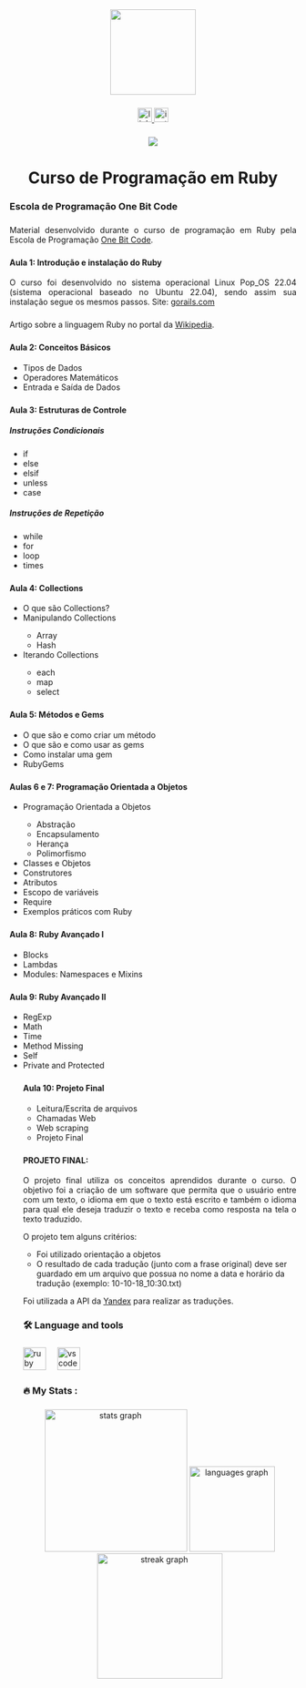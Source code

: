 <div align="center">
  <img height="150" src="https://camo.githubusercontent.com/62da68eb62b1e5f175f7d1f0191dd89a653d7908feb22d37d4a0ab07365d6791/68747470733a2f2f6d656469612e67697068792e636f6d2f6d656469612f4d3967624264396e6244724f5475314d71782f67697068792e676966"  />
</div>

###

<div align="center">
  <a href="https://www.linkedin.com/in/carlos-campanari/" target="_blank">
    <img src="https://img.shields.io/static/v1?message=LinkedIn&logo=linkedin&label=&color=0077B5&logoColor=white&labelColor=&style=for-the-badge" height="25" alt="linkedin logo"  />
  </a>
  <a href="https://www.instagram.com/campanaricarlos/" target="_blank">
    <img src="https://img.shields.io/static/v1?message=Instagram&logo=instagram&label=&color=E4405F&logoColor=white&labelColor=&style=for-the-badge" height="25" alt="instagram logo"  />
  </a>
</div>

###

<div align="center">
  <img src="https://visitor-badge.laobi.icu/badge?page_id=ccampa896.ccampa896&"  />
</div>

###

<h1 align="center">Curso de Programação em Ruby</h1>

###

<h3 align="left">Escola de Programação One Bit Code</h3>

###

<p align="justify">Material desenvolvido durante o curso de programação em Ruby pela Escola de Programação 
<a href="https://pro.onebitcode.com/" target="_blank">One Bit Code</a>.</p>

###

<h4>Aula 1: Introdução e instalação do Ruby</h4>

<p align="justify">O curso foi desenvolvido no sistema operacional Linux Pop_OS 22.04 (sistema operacional baseado no Ubuntu 22.04), sendo assim sua instalação segue os mesmos passos. Site: <a href="https://gorails.com/setup/ubuntu/22.04">gorails.com</a></p>

###

<p align="left">Artigo sobre a linguagem Ruby no portal da <a href="https://pt.wikipedia.org/wiki/Ruby_(linguagem_de_programa%C3%A7%C3%A3o)">Wikipedia</a>.</p>

###

<h4>Aula 2: Conceitos Básicos</h4>

<ul>
<li>Tipos de Dados</li>
<li>Operadores Matemáticos</li>
<li>Entrada e Saída de Dados</li>
</ul>

###

<h4>Aula 3: Estruturas de Controle</h4>

<h5>Instruções Condicionais</h5>

<ul>
<li>if</li>
<li>else</li>
<li>elsif</li>
<li>unless</li>
<li>case</li>
</ul>

<h5>Instruções de Repetição</h5>

<ul>
<li>while</li>
<li>for</li>
<li>loop</li>
<li>times</li>
</ul>

###

<h4>Aula 4: Collections</h4>

<ul>
<li>O que são Collections?</li>
<li>Manipulando Collections</li>
<ul>
<li>Array</li>
<li>Hash</li>
</ul>
<li>Iterando Collections</li>
<ul>
<li>each</li>
<li>map</li>
<li>select</li>
</ul>
</ul>

###

<h4>Aula 5: Métodos e Gems</h4>

<ul>
<li>O que são e como criar um método</li>
<li>O que são e como usar as gems</li>
<li>Como instalar uma gem</li>
<li>RubyGems</li>
</ul>

###

<h4>Aulas 6 e 7: Programação Orientada a Objetos</h4>

<ul>
<li>Programação Orientada a Objetos</li>
<ul>
<li>Abstração</li>
<li>Encapsulamento</li>
<li>Herança</li>
<li>Polimorfismo</li>
</ul>
<li>Classes e Objetos</li>
<li>Construtores</li>
<li>Atributos</li>
<li>Escopo de variáveis</li>
<li>Require</li>
<li>Exemplos práticos com Ruby</li>
</ul>

###

<h4>Aula 8: Ruby Avançado I</h4>

<ul>
<li>Blocks</li>
<li>Lambdas</li>
<li>Modules: Namespaces e Mixins</li>
</ul>

###

<h4>Aula 9: Ruby Avançado II</h4>

<ul>
<li>RegExp</li>
<li>Math</li>
<li>Time</li>
<li>Method Missing</li>
<li>Self</li>
<li>Private and Protected</li>

###

<h4>Aula 10: Projeto Final</h4>

<ul>
<li>Leitura/Escrita de arquivos</li>
<li>Chamadas Web</li>
<li>Web scraping</li>
<li>Projeto Final</li>
</ul>

###

<h4> PROJETO FINAL:</h4>

<p align="justify">O projeto final utiliza os conceitos aprendidos durante o curso. O objetivo foi a criação
de um software que permita que o usuário entre com um texto, o idioma em que o texto está escrito e também o idioma
para qual ele deseja traduzir o texto e receba como resposta na tela o texto traduzido.</p>
<p align="justify">O projeto tem alguns critérios:</p>
<ul>
<li>Foi utilizado orientação a objetos</li>
<li>O resultado de cada tradução (junto com a frase original) deve ser guardado em um arquivo que possua no nome
a data e horário da tradução (exemplo: 10-10-18_10:30.txt)</li>
</ul>
<p align="justify">Foi utilizada a API da <a href="https://translate.yandex.com/developers/keys" target="_blank">Yandex</a> para realizar as traduções.</p>

###

<h3 align="left">🛠 Language and tools</h3>

###

<div align="left">
  <img src="https://cdn.jsdelivr.net/gh/devicons/devicon/icons/ruby/ruby-plain-wordmark.svg" height="40" alt="ruby logo"  />
  <img width="12" />
  <img src="https://cdn.jsdelivr.net/gh/devicons/devicon/icons/vscode/vscode-original.svg" height="40" alt="vscode logo"  />
</div>

###

<h3 align="left">🔥   My Stats :</h3>

###

<div align="center">
  <img src="https://github-readme-stats.vercel.app/api?username=ccampa896&hide_title=false&hide_rank=false&show_icons=true&include_all_commits=true&count_private=true&disable_animations=false&theme=dracula&locale=en&hide_border=false&order=1" height="250" alt="stats graph"  />
  <img src="https://github-readme-stats.vercel.app/api/top-langs?username=ccampa896&locale=en&hide_title=false&layout=compact&card_width=320&langs_count=5&theme=dracula&hide_border=false&order=2" height="150" alt="languages graph"  />
  <img src="https://streak-stats.demolab.com?user=ccampa896&locale=en&mode=daily&theme=dark&hide_border=false&border_radius=5&order=3" height="220" alt="streak graph"  />
</div>

###
